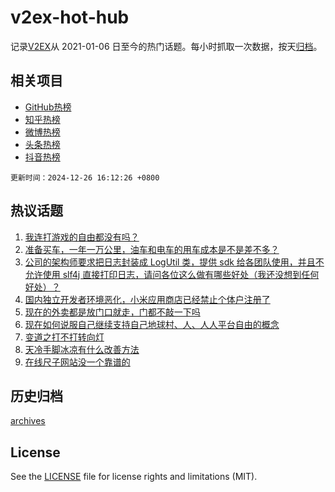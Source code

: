# v2ex-hot-hub

 记录[V2EX](https://www.v2ex.com/)从 2021-01-06 日至今的热门话题。每小时抓取一次数据，按天[归档](archives)。
 
 ## 相关项目

- [GitHub热榜](https://github.com/lonnyzhang423/github-hot-hub)
- [知乎热榜](https://github.com/lonnyzhang423/zhihu-hot-hub)
- [微博热榜](https://github.com/lonnyzhang423/weibo-hot-hub)
- [头条热榜](https://github.com/lonnyzhang423/toutiao-hot-hub)
- [抖音热榜](https://github.com/lonnyzhang423/douyin-hot-hub)


 `更新时间：2024-12-26 16:12:26 +0800`

## 热议话题

1. [我连打游戏的自由都没有吗？](https://www.v2ex.com/t/1100399)
1. [准备买车，一年一万公里，油车和电车的用车成本是不是差不多？](https://www.v2ex.com/t/1100341)
1. [公司的架构师要求把日志封装成 LogUtil 类，提供 sdk 给各团队使用，并且不允许使用 slf4j 直接打印日志，请问各位这么做有哪些好处（我还没想到任何好处）？](https://www.v2ex.com/t/1100354)
1. [国内独立开发者环境恶化，小米应用商店已经禁止个体户注册了](https://www.v2ex.com/t/1100236)
1. [现在的外卖都是放门口就走，门都不敲一下吗](https://www.v2ex.com/t/1100344)
1. [现在如何说服自己继续支持自己地球村、人、人人平台自由的概念](https://www.v2ex.com/t/1100345)
1. [变道之打不打转向灯](https://www.v2ex.com/t/1100288)
1. [天冷手脚冰凉有什么改善方法](https://www.v2ex.com/t/1100389)
1. [在线尺子网站没一个靠谱的](https://www.v2ex.com/t/1100286)

## 历史归档

[archives](archives)

## License

See the [LICENSE](LICENSE) file for license rights and limitations (MIT).
